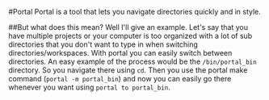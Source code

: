 #Portal
Portal is a tool that lets you navigate directories quickly and in style.

##But what does this mean?
Well I'll give an example. Let's say that you have multiple projects or your computer is too organized with a lot of sub directories that you don't want to type in when switching directories/workspaces. 
With portal you can easily switch between directories. An easy example of the process would be the `/bin/portal_bin` directory. So you navigate there using `cd`.
Then you use the portal make command (`portal -m portal_bin`) and now you can easily go there whenever you want using `portal to portal_bin`.


